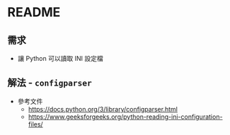 # README

## 需求

- 讓 Python 可以讀取 INI 設定檔

## 解法 - `configparser`

- 參考文件
  - https://docs.python.org/3/library/configparser.html
  - https://www.geeksforgeeks.org/python-reading-ini-configuration-files/
